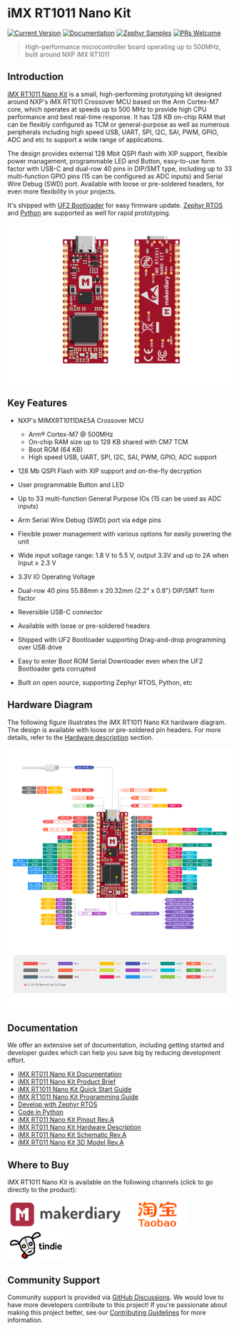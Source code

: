 # iMX RT1011 Nano Kit
[![Current Version](https://img.shields.io/github/tag/makerdiary/imxrt1011-nanokit.svg)](https://github.com/makerdiary/imxrt1011-nanokit/tags)
[![Documentation](https://github.com/makerdiary/imxrt1011-nanokit/actions/workflows/documentation.yml/badge.svg?branch=main)](https://wiki.makerdiary.com/imxrt1011-nanokit)
[![Zephyr Samples](https://github.com/makerdiary/imxrt1011-nanokit/actions/workflows/twister-samples.yml/badge.svg?branch=main)](https://wiki.makerdiary.com/imxrt1011-nanokit/guides/zephyr/samples/)
[![PRs Welcome](https://img.shields.io/badge/PRs-welcome-brightgreen.svg?color=informational)](/.github/CONTRIBUTING.md)

> High-performance microcontroller board operating up to 500MHz, built around NXP iMX RT1011

## Introduction

[iMX RT1011 Nano Kit][imxrt1011-nanokit] is a small, high-performing prototyping kit designed around NXP's iMX RT1011 Crossover MCU based on the Arm Cortex-M7 core, which operates at speeds up to 500 MHz to provide high CPU performance and best real-time response. It has 128 KB on-chip RAM that can be flexibly configured as TCM or general-purpose as well as numerous peripherals including high speed USB, UART, SPI, I2C, SAI, PWM, GPIO, ADC and etc to support a wide range of applications.

The design provides external 128 Mbit QSPI flash with XIP support, flexible power management, programmable LED and Button, easy-to-use form factor with USB-C and dual-row 40 pins in DIP/SMT type, including up to 33 multi-function GPIO pins (15 can be configured as ADC inputs) and Serial Wire Debug (SWD) port. Available with loose or pre-soldered headers, for even more flexibility in your projects.

It's shipped with [UF2 Bootloader][uf2boot] for easy firmware update. [Zephyr RTOS][zephyr-guide] and [Python][python-guide] are supported as well for rapid prototyping.

![product hero](./docs/assets/images/imxrt1011-nanokit-hero.png)

## Key Features

* NXP's MIMXRT1011DAE5A Crossover MCU

    - Arm® Cortex-M7 @ 500MHz
    - On-chip RAM size up to 128 KB shared with CM7 TCM
    - Boot ROM (64 KB)
    - High speed USB, UART, SPI, I2C, SAI, PWM, GPIO, ADC support

* 128 Mb QSPI Flash with XIP support and on-the-fly decryption
* User programmable Button and LED
* Up to 33 multi-function General Purpose IOs (15 can be used as ADC inputs)
* Arm Serial Wire Debug (SWD) port via edge pins
* Flexible power management with various options for easily powering the unit
* Wide input voltage range: 1.8 V to 5.5 V, output 3.3V and up to 2A when Input ≥ 2.3 V
* 3.3V IO Operating Voltage
* Dual-row 40 pins 55.88mm x 20.32mm (2.2" x 0.8") DIP/SMT form factor
* Reversible USB-C connector
* Available with loose or pre-soldered headers
* Shipped with UF2 Bootloader supporting Drag-and-drop programming over USB drive
* Easy to enter Boot ROM Serial Downloader even when the UF2 Bootloader gets corrupted
* Built on open source, supporting Zephyr RTOS, Python, etc

## Hardware Diagram

The following figure illustrates the iMX RT1011 Nano Kit hardware diagram. The design is available with loose or pre-soldered pin headers. For more details, refer to the [Hardware description][hardware-description] section.

[![](./docs/assets/images/imxrt1011-nanokit-pinout_reva.png)][pinout]

## Documentation

We offer an extensive set of documentation, including getting started and developer guides which can help you save big by reducing development effort.

* [iMX RT011 Nano Kit Documentation][wiki]
* [iMX RT011 Nano Kit Product Brief][product-brief]
* [iMX RT1011 Nano Kit Quick Start Guide][quick-start]
* [iMX RT1011 Nano Kit Programming Guide][programming]
* [Develop with Zephyr RTOS][zephyr-guide]
* [Code in Python][python-guide]
* [iMX RT011 Nano Kit Pinout Rev.A][pinout]
* [iMX RT011 Nano Kit Hardware Description][hardware-description]
* [iMX RT011 Nano Kit Schematic Rev.A][schematic]
* [iMX RT011 Nano Kit 3D Model Rev.A][3d-model]

## Where to Buy

iMX RT1011 Nano Kit is available on the following channels (click to go directly to the product):

<a href="https://makerdiary.com/products/imxrt1011-nanokit"><img alt="makerdiary store" display="inline" src="./docs/assets/images/makerdiary-store.png" width="260"></a>
<a href="https://zaowubang.taobao.com"><img alt="Taobao" display="inline" src="./docs/assets/images/taobao-store.png" width="143"></a>
<a href="https://www.tindie.com/products/makerdiary/imx-rt1011-nano-kit/"><img alt="Tindie" display="inline" src="./docs/assets/images/tindie-store.png" width="128"></a>

## Community Support

Community support is provided via [GitHub Discussions][discussions]. We would love to have more developers contribute to this project! If you're passionate about making this project better, see our [Contributing Guidelines][contributing] for more information.

[imxrt1011-nanokit]: https://makerdiary.com/products/imxrt1011-nanokit
[uf2boot]: https://wiki.makerdiary.com/imxrt1011-nanokit/programming/uf2boot/
[zephyr-guide]: https://wiki.makerdiary.com/imxrt1011-nanokit/guides/zephyr/
[python-guide]: https://wiki.makerdiary.com/imxrt1011-nanokit/guides/python/
[hardware-description]: https://wiki.makerdiary.com/imxrt1011-nanokit/imxrt1011-nanokit/hardware/
[pinout]: https://wiki.makerdiary.com/imxrt1011-nanokit/assets/attachments/imxrt1011-nanokit-pinout_reva.pdf
[wiki]: https://wiki.makerdiary.com/imxrt1011-nanokit/
[product-brief]: https://wiki.makerdiary.com/imxrt1011-nanokit/introduction/
[quick-start]: https://wiki.makerdiary.com/imxrt1011-nanokit/getting-started/
[programming]: https://wiki.makerdiary.com/imxrt1011-nanokit/programming/
[schematic]: https://wiki.makerdiary.com/imxrt1011-nanokit/assets/attachments/imxrt1011-nanokit-schematic_reva.pdf
[3d-model]: https://wiki.makerdiary.com/imxrt1011-nanokit/assets/attachments/imxrt1011-nanokit-3d-model_reva.zip
[discussions]: https://github.com/makerdiary/imxrt1011-nanokit/discussions
[contributing]: https://github.com/makerdiary/imxrt1011-nanokit/contributing/
